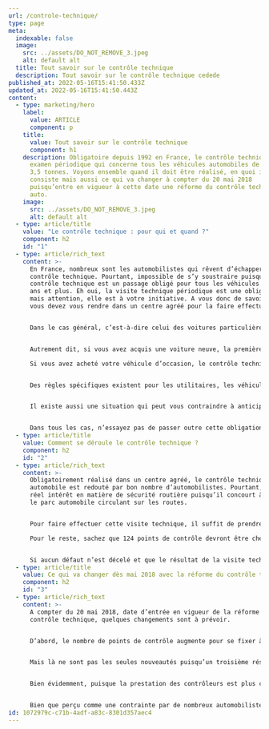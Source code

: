 ```yaml
---
url: /controle-technique/
type: page
meta:
  indexable: false
  image:
    src: ../assets/DO_NOT_REMOVE_3.jpeg
    alt: default alt
  title: Tout savoir sur le contrôle technique
  description: Tout savoir sur le contrôle technique cedede
published_at: 2022-05-16T15:41:50.433Z
updated_at: 2022-05-16T15:41:50.443Z
content:
  - type: marketing/hero
    label:
      value: ARTICLE
      component: p
    title:
      value: Tout savoir sur le contrôle technique
      component: h1
    description: Obligatoire depuis 1992 en France, le contrôle technique est un
      examen périodique qui concerne tous les véhicules automobiles de moins de
      3,5 tonnes. Voyons ensemble quand il doit être réalisé, en quoi il
      consiste mais aussi ce qui va changer à compter du 20 mai 2018
      puisqu’entre en vigueur à cette date une réforme du contrôle technique
      auto.
    image:
      src: ../assets/DO_NOT_REMOVE_3.jpeg
      alt: default alt
  - type: article/title
    value: "Le contrôle technique : pour qui et quand ?"
    component: h2
    id: "1"
  - type: article/rich_text
    content: >-
      En France, nombreux sont les automobilistes qui rêvent d’échapper au
      contrôle technique. Pourtant, impossible de s’y soustraire puisque le
      contrôle technique est un passage obligé pour tous les véhicules âgés de 4
      ans et plus. Eh oui, la visite technique périodique est une obligation
      mais attention, elle est à votre initiative. A vous donc de savoir quand
      vous devez vous rendre dans un centre agréé pour la faire effectuer…


      Dans le cas général, c’est-à-dire celui des voitures particulières, l’Etat a décidé que le contrôle technique est obligatoire dès la 4ème année du véhicule et qu’il doit ensuite être réeffectué tous les 2 ans.


      Autrement dit, si vous avez acquis une voiture neuve, la première visite technique obligatoire devra avoir lieu dans le semestre précédant le 4ème anniversaire de son immatriculation, les autres s’organisant ensuite tous les deux ans.\

      Si vous avez acheté votre véhicule d’occasion, le contrôle technique est à effectuer dans les deux ans suivant le dernier réalisé par le précédent propriétaire. Pour en connaître la date, il suffit de se référer à la carte grise du véhicule qui doit présenter une vignette où celle-ci apparaît.


      Des règles spécifiques existent pour les utilitaires, les véhicules professionnels, les voitures de collection, etc…


      Il existe aussi une situation qui peut vous contraindre à anticiper la réalisation de cette visite technique : la vente de votre automobile. En effet, si vous désirez vendre votre voiture et que cette dernière a plus de 4 ans, un contrôle de moins de 6 mois au moment de la vente est indispensable puisque sans lui, l’acquéreur sera dans l’impossibilité de se voir délivrer une nouvelle carte grise par la Préfecture.


      Dans tous les cas, n’essayez pas de passer outre cette obligation. En effet, en cas de contrôle par les autorités, un défaut de contrôle technique peut se payer cher : amende allant de 90 à 135€, immobilisation du véhicule, confiscation du certificat d’immatriculation et obligation de présentation du véhicule au contrôle technique sous 7 jours…
  - type: article/title
    value: Comment se déroule le contrôle technique ?
    component: h2
    id: "2"
  - type: article/rich_text
    content: >-
      Obligatoirement réalisé dans un centre agréé, le contrôle technique
      automobile est redouté par bon nombre d’automobilistes. Pourtant, il a un
      réel intérêt en matière de sécurité routière puisqu’il concourt à assainir
      le parc automobile circulant sur les routes.


      Pour faire effectuer cette visite technique, il suffit de prendre rendez-vous dans un centre agréé. Avant de vous y rendre, quelques éléments simples peuvent être vérifiés comme l’usure des pneus ou le fonctionnement des feux.

      Pour le reste, sachez que 124 points de contrôle devront être checkés par celui qui s’occupera de votre véhicule et que jusqu’à 453 défauts pourront être décelés. Au terme de cet état des lieux complet, les résultats du contrôle vous seront remis.


      Si aucun défaut n’est décelé et que le résultat de la visite technique est favorable, la vignette bleue collée sur le pare-brise est pour vous. En revanche, si des défauts nécessitant des réparations sont détectés, une contre-visite sera prescrite par le contrôleur. Il faudra donc effectuer les démarches auprès d’un garage pour faire réparer le véhicule avant de le soumettre de nouveau, dans les deux mois, au contrôle technique. Dès lors que les réparations ont été réalisées, la vignette bleue devrait vous être remise à l’issue de la contre-visite…
  - type: article/title
    value: Ce qui va changer dès mai 2018 avec la réforme du contrôle technique
    component: h2
    id: "3"
  - type: article/rich_text
    content: >-
      A compter du 20 mai 2018, date d’entrée en vigueur de la réforme du
      contrôle technique, quelques changements sont à prévoir.


      D’abord, le nombre de points de contrôle augmente pour se fixer à 131 alors que 696 défaillances possibles sont désormais détectables. Devenant plus technique, les compétences du contrôleur doivent être plus nombreuses et la détention d’un Bac Pro (jusqu’alors un CAP suffisait) est indispensable pour ce professionnel. Il faut dire qu’il n’est plus seulement question pour lui de détecter les défaillances mais aussi d’évaluer leur dangerosité.


      Mais là ne sont pas les seules nouveautés puisqu’un troisième résultat est possible à l’issue du contrôle technique. Jusqu’à présent, soit le résultat était favorable, soit l’automobiliste disposait de 2 mois pour faire réparer son véhicule en vue d’une contre visite. Désormais, une troisième possibilité existe puisque si une défaillance critique est découverte, une interdiction de circuler au-delà de 24 heures pourra être prononcée en plus de l’obligation d’effectuer une contre-visite après réparation. Autrement dit, l’automobiliste disposera de 24 heures pour faire réaliser les réparations urgentes sous peine de s’exposer à une amende de 135€ pour défaut de contrôle technique.


      Bien évidemment, puisque la prestation des contrôleurs est plus complète, le prix du contrôle technique devrait augmenter de 15 à 20% et se rapprocher des 80€. Une mauvaise nouvelle pour les automobilistes.


      Bien que perçu comme une contrainte par de nombreux automobilistes, le contrôle technique garantit la « qualité » des véhicules circulant sur les routes. Son renforcement consécutif à l’application d’une nouvelle directive européenne dès le mois de mai 2018 apparait donc comme une bonne chose même s’il faut veiller à ce qu’il ne devienne pas une « taxe supplémentaire ».
id: 1072979c-c71b-4adf-a83c-8301d357aec4
---
```


